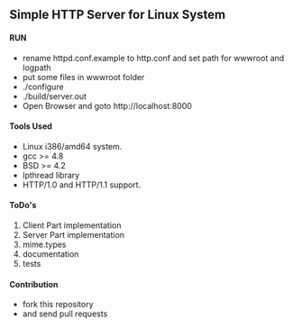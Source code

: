 ## Simple HTTP Server for Linux System

#### RUN
* rename httpd.conf.example to http.conf and set path for wwwroot and logpath
* put some files in wwwroot folder
* ./configure
* ./build/server.out
* Open Browser and goto http://localhost:8000

#### Tools Used

* Linux i386/amd64 system.
* gcc >= 4.8
* BSD >= 4.2
* lpthread library
* HTTP/1.0 and HTTP/1.1 support.

#### ToDo's

1. Client Part implementation
2. Server Part implementation
3. mime.types
4. documentation
5. tests

#### Contribution

* fork this repository
* and send pull requests

